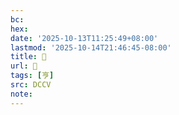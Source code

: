 ```yaml
---
bc:
hex:
date: '2025-10-13T11:25:49+08:00'
lastmod: '2025-10-14T21:46:45-08:00'
title: 󰊈
url: 󰊈
tags: [亨]
src: DCCV
note:
---
```

